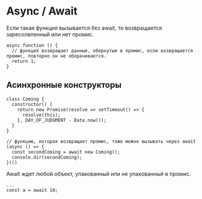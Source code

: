 # Async / Await

Если такая функция вызывается без await, то возвращается заресолвленный или нет промис.

```code
async function () {
  // функция возвращает данные, обернутые в промис, если возвращается промис, повторно он не оборачивается.
  return 1;
}
```
## Асинхронные конструкторы
```code
class Coming {
  constructor() {
    return new Promise(resolve => setTimeout() => {
      resolve(this);
    }, DAY_OF_JUDGMENT - Date.now());
  }
}

// функцию, которая возвращает промис, тоже можно вызывать через await
(async () => {
  const secondComing = await new Coming();
  console.dir(secondComing);
})()

```

Await ждет любой объект, упакованный или не упакованный в промис.

```code
...
const a = await 10;

```


